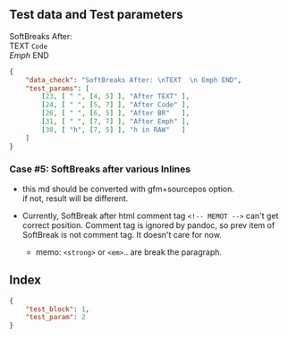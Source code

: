 ## Test data and Test parameters

SoftBreaks After: \
TEXT
`Code`
<br>
*Emph*
END

```json
{
    "data_check": "SoftBreaks After: \nTEXT  \n Emph END",
    "test_params": [
        [23, [ " ", [4, 5] ], "After TEXT" ],
        [24, [ " ", [5, 7] ], "After Code" ],
        [26, [ " ", [6, 5] ], "After BR"   ],
        [31, [ " ", [7, 7] ], "After Emph" ],
        [30, [ "h", [7, 5] ], "h in RAW"   ]
    ]
}
```

### Case #5: SoftBreaks after various Inlines

- this md should be converted with gfm+sourcepos option. \
  if not, result will be different.

- Currently, SoftBreak after html comment tag `<!-- MEMOT -->` can't get correct position.
  Comment tag is ignored by pandoc, so prev item of SoftBreak is not comment tag.
  It doesn't care for now.

  - memo: `<strong>` or `<em>`.. are break the paragraph.

## Index

```json
{
    "test_block": 1,
    "test_param": 2
}
```
